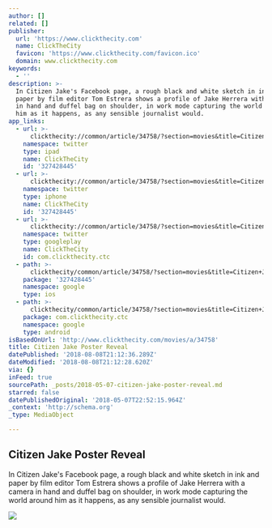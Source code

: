 ```yaml
---
author: []
related: []
publisher:
  url: 'https://www.clickthecity.com'
  name: ClickTheCity
  favicon: 'https://www.clickthecity.com/favicon.ico'
  domain: www.clickthecity.com
keywords:
  - ''
description: >-
  In Citizen Jake's Facebook page, a rough black and white sketch in ink and
  paper by film editor Tom Estrera shows a profile of Jake Herrera with a camera
  in hand and duffel bag on shoulder, in work mode capturing the world around
  him as it happens, as any sensible journalist would.
app_links:
  - url: >-
      clickthecity://common/article/34758/?section=movies&title=Citizen+Jake+Poster+Reveal
    namespace: twitter
    type: ipad
    name: ClickTheCity
    id: '327428445'
  - url: >-
      clickthecity://common/article/34758/?section=movies&title=Citizen+Jake+Poster+Reveal
    namespace: twitter
    type: iphone
    name: ClickTheCity
    id: '327428445'
  - url: >-
      clickthecity://common/article/34758/?section=movies&title=Citizen+Jake+Poster+Reveal
    namespace: twitter
    type: googleplay
    name: ClickTheCity
    id: com.clickthecity.ctc
  - path: >-
      clickthecity/common/article/34758/?section=movies&title=Citizen+Jake+Poster+Reveal
    package: '327428445'
    namespace: google
    type: ios
  - path: >-
      clickthecity/common/article/34758/?section=movies&title=Citizen+Jake+Poster+Reveal
    package: com.clickthecity.ctc
    namespace: google
    type: android
isBasedOnUrl: 'http://www.clickthecity.com/movies/a/34758'
title: Citizen Jake Poster Reveal
datePublished: '2018-08-08T21:12:36.289Z'
dateModified: '2018-08-08T21:12:28.620Z'
via: {}
inFeed: true
sourcePath: _posts/2018-05-07-citizen-jake-poster-reveal.md
starred: false
datePublishedOriginal: '2018-05-07T22:52:15.964Z'
_context: 'http://schema.org'
_type: MediaObject

---
```

<article style=""><h1>Citizen Jake Poster Reveal</h1><p>In Citizen Jake's Facebook page, a rough black and white sketch in ink and paper by film editor Tom Estrera shows a profile of Jake Herrera with a camera in hand and duffel bag on shoulder, in work mode capturing the world around him as it happens, as any sensible journalist would.</p><img src="https://cdn1.clickthecity.com/images/articles/content/5aef9a812277e0.54673155.jpg" /></article>